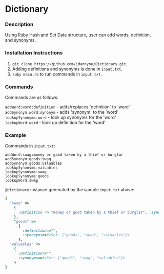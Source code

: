 # Dictionary

### Description

Using Ruby Hash and Set Data structure, user can add words, definition, and synonyms.

### Installation Instructions

1. `git clone https://github.com/idannyou/Dictionary.git`.
2. Adding definitions and synonyms is done in `input.txt`.
3. `ruby main.rb` to run commands in `input.txt`.

### Commands

Commands are as follows:

  `addWord:word:definition` - adds/replaces 'definition' to 'word' <br />
  `addSynonym:word:synonym` - adds 'synonym' to the 'word' <br />
  `lookupSynonyms:word` - look up synonyms for the 'word' <br />
  `lookupWord:word` - look up definition for the 'word' <br />


### Example

Commands in `input.txt`:

`addWord:swag:money or good taken by a thief or burglar`<br />
`addSynonym:goods:swag`<br />
`addSynonym:goods:valuables`<br />
`lookupSynonyms:valuables`<br />
`lookupSynonyms:swag`<br />
`lookupSynonyms:goods`<br />
`lookupWord:swag`<br />

`@dictionary` instance generated by the sample `input.txt` above:

```ruby
{
  "swag" =>
    {
      :definition => "money or good taken by a thief or burglar", :synonyms => #<Set: {"goods", "swag", "valuables"}>
    },
    "goods" =>
      {
        :definition=>"",
        :synonyms=>#<Set: {"goods", "swag", "valuables"}>
      },
  "valuables" =>
    {
      :definition=>"",
      :synonyms=>#<Set: {"goods", "swag", "valuables"}>
    }
}
```
